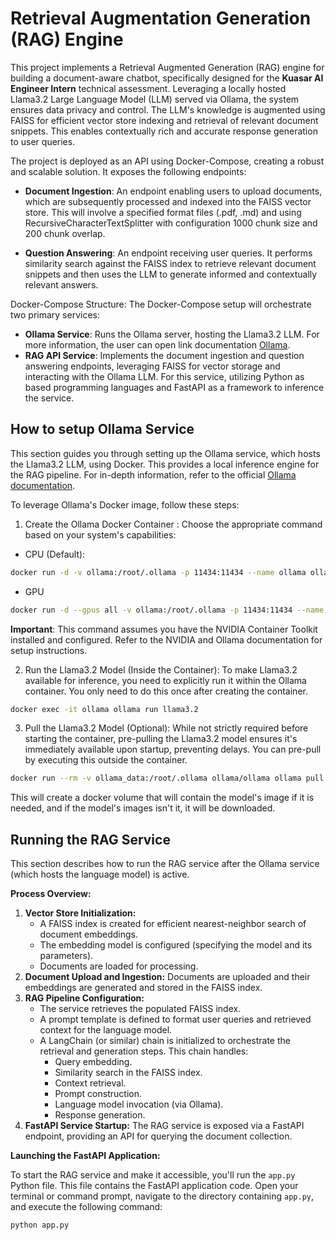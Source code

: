 # **Retrieval Augmentation Generation (RAG) Engine**

This project implements a Retrieval Augmented Generation (RAG) engine for building a document-aware chatbot, specifically designed for the **Kuasar AI Engineer Intern** technical assessment. Leveraging a locally hosted Llama3.2 Large Language Model (LLM) served via Ollama, the system ensures data privacy and control. The LLM's knowledge is augmented using FAISS for efficient vector store indexing and retrieval of relevant document snippets. This enables contextually rich and accurate response generation to user queries.

The project is deployed as an API using Docker-Compose, creating a robust and scalable solution. It exposes the following endpoints:

* **Document Ingestion**: An endpoint enabling users to upload documents, which are subsequently processed and indexed into the FAISS vector store. This will involve a specified format files (.pdf,  .md) and using RecursiveCharacterTextSplitter with configuration 1000 chunk size and 200 chunk overlap.

* **Question Answering**: An endpoint receiving user queries. It performs similarity search against the FAISS index to retrieve relevant document snippets and then uses the LLM to generate informed and contextually relevant answers.

Docker-Compose Structure: The Docker-Compose setup will orchestrate two primary services:

* **Ollama Service**: Runs the Ollama server, hosting the Llama3.2 LLM. For more information, the user can open link documentation [Ollama](https://github.com/ollama/ollama).
* **RAG API Service**: Implements the document ingestion and question answering endpoints, leveraging FAISS for vector storage and interacting with the Ollama LLM. For this service, utilizing Python as based programming languages and FastAPI as a framework to inference the service.

## How to setup Ollama Service

This section guides you through setting up the Ollama service, which hosts the Llama3.2 LLM, using Docker. This provides a local inference engine for the RAG pipeline. For in-depth information, refer to the official [Ollama documentation](https://ollama.com/blog/ollama-is-now-available-as-an-official-docker-image).

To leverage Ollama's Docker image, follow these steps:

1. Create the Ollama Docker Container :
Choose the appropriate command based on your system's capabilities:
* CPU (Default): 
```bash
docker run -d -v ollama:/root/.ollama -p 11434:11434 --name ollama ollama/ollama
```

* GPU 
```bash
docker run -d --gpus all -v ollama:/root/.ollama -p 11434:11434 --name ollama ollama/ollama
```

**Important**: This command assumes you have the NVIDIA Container Toolkit installed and configured. Refer to the NVIDIA and Ollama documentation for setup instructions.


2. Run the Llama3.2 Model (Inside the Container):
    To make Llama3.2 available for inference, you need to explicitly run it within the Ollama container. You only need to do this once after creating the container.

```bash
docker exec -it ollama ollama run llama3.2
```

3. Pull the Llama3.2 Model (Optional):
    While not strictly required before starting the container, pre-pulling the Llama3.2 model ensures it's immediately available upon startup, preventing delays. You can pre-pull by executing this outside the container.

```bash
docker run --rm -v ollama_data:/root/.ollama ollama/ollama ollama pull llama3:2
```

This will create a docker volume that will contain the model's image if it is needed, and if the model's images isn't it, it will be downloaded.

## Running the RAG Service

This section describes how to run the RAG service after the Ollama service (which hosts the language model) is active.

**Process Overview:**

1.  **Vector Store Initialization:**
    *   A FAISS index is created for efficient nearest-neighbor search of document embeddings.
    *   The embedding model is configured (specifying the model and its parameters).
    *   Documents are loaded for processing.
2.  **Document Upload and Ingestion:** Documents are uploaded and their embeddings are generated and stored in the FAISS index.
3.  **RAG Pipeline Configuration:**
    *   The service retrieves the populated FAISS index.
    *   A prompt template is defined to format user queries and retrieved context for the language model.
    *   A LangChain (or similar) chain is initialized to orchestrate the retrieval and generation steps.  This chain handles:
        *   Query embedding.
        *   Similarity search in the FAISS index.
        *   Context retrieval.
        *   Prompt construction.
        *   Language model invocation (via Ollama).
        *   Response generation.
4.  **FastAPI Service Startup:** The RAG service is exposed via a FastAPI endpoint, providing an API for querying the document collection.

**Launching the FastAPI Application:**

To start the RAG service and make it accessible, you'll run the `app.py` Python file.  This file contains the FastAPI application code.  Open your terminal or command prompt, navigate to the directory containing `app.py`, and execute the following command:

```bash
python app.py
```
